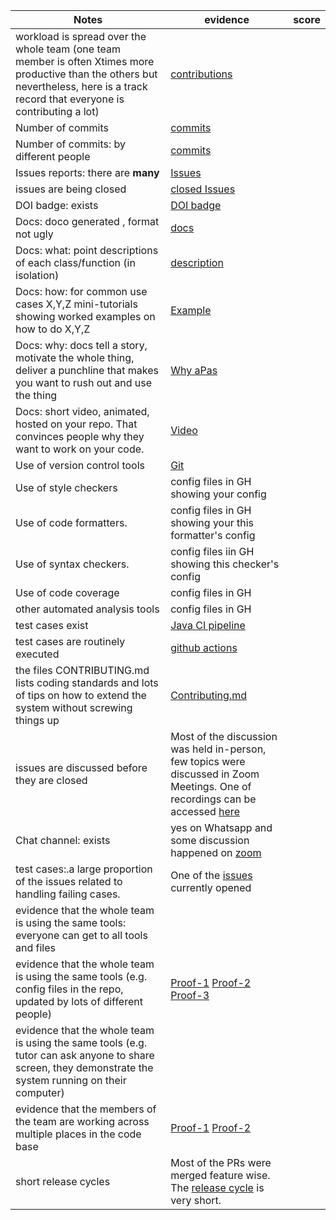 | Notes|evidence|score|
|-----|---------|------|
|workload is spread over the whole team (one team member is often Xtimes more productive than the others but nevertheless, here is a track record that everyone is contributing a lot)|[contributions](https://github.com/elric97/CalBot/graphs/contributors)|
| Number of commits|[commits](https://github.com/elric97/CalBot/pulse)|
| Number of commits: by different people|[commits](https://github.com/elric97/CalBot/pulse)|
| Issues reports: there are **many**|[Issues](https://github.com/elric97/CalBot/issues)
|  issues are being  closed|[closed Issues](https://github.com/elric97/CalBot/issues?q=is%3Aissue+is%3Aclosed)|
| DOI badge: exists |[DOI badge](https://github.com/elric97/CalBot/blob/master/CITATION.md)|
|Docs: doco generated , format not ugly |[docs](https://elric97.github.io/CalBot/)|
|Docs: what: point descriptions of each class/function (in isolation) |[description](https://elric97.github.io/CalBot/)|
|Docs: how: for common use cases X,Y,Z mini-tutorials showing worked examples on how to do X,Y,Z| [Example](https://github.com/elric97/CalBot/wiki/Algorithm-to-compute-tasks-for-each-day)
|Docs: why: docs tell a story, motivate the whole thing, deliver a punchline that makes you want to rush out and use the thing|[Why aPas](https://github.com/elric97/CalBot/wiki/Project-vision)
|Docs: short video, animated, hosted on your repo. That convinces people why they want to work on your code.|[Video](https://github.com/elric97/CalBot#heres-a-short-introduction-video)
| Use of version control tools| [Git](https://github.com/elric97/CalBot/commits/master)
|Use of  style checkers |config files in GH showing your config|
| Use of code  formatters. |config files in GH showing your this formatter's  config|
| Use of syntax checkers. |config files iin  GH showing this checker's config  |
| Use of code coverage |config files in GH|
| other automated analysis tools|config files in GH|
| test cases exist|[Java CI pipeline](https://github.com/elric97/CalBot/actions/workflows/maven.yml)|
| test cases are routinely executed|[github actions](https://github.com/elric97/CalBot/actions)|
| the files CONTRIBUTING.md lists coding standards and lots of tips on how to extend the system without screwing things up|[Contributing.md](https://github.com/elric97/CalBot/blob/master/CONTRIBUTING.md)
| issues are discussed before they are closed|Most of the discussion was held in-person, few topics were discussed in Zoom Meetings. One of recordings can be accessed [here](https://drive.google.com/drive/folders/1WDJOIk4b3AVTu5J8aKBeu8kWjDNH2krE)|
| Chat channel: exists|yes on Whatsapp and some discussion happened on [zoom](https://drive.google.com/drive/folders/1WDJOIk4b3AVTu5J8aKBeu8kWjDNH2krE)
| test cases:.a large proportion of the issues related to handling failing cases.|One of the [issues](https://github.com/elric97/CalBot/issues/36) currently opened|
| evidence that the whole team is using the same tools: everyone can get to all tools and files| 
| evidence that the whole team is using the same tools (e.g. config files in the repo, updated by lots of different people)| [Proof-1](https://github.com/elric97/CalBot/commits/master/pom.xml) [Proof-2](https://github.com/elric97/CalBot/pull/5/files) [Proof-3](https://github.com/elric97/CalBot/commits/master/Design) |
| evidence that the whole team is using the same tools (e.g. tutor can ask anyone to share screen, they demonstrate the system running on their computer)|
| evidence that the members of the team are working across multiple places in the code base|[Proof-1](https://github.com/elric97/CalBot/commits/master) [Proof-2](https://github.com/elric97/CalBot/pulls)|
|short release cycles |Most of the PRs were merged feature wise. The [release cycle](https://github.com/elric97/CalBot/releases) is very short.|
